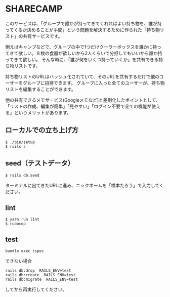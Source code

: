 # SHARECAMP
このサービスは、「グループで誰かが持ってきてくれればよい持ち物を、誰が持ってくるか決めることが手間」という問題を解決するために作られた「持ち物リスト」の共有サービスです。

例えばキャンプなどで、グループの中で1つだけクーラーボックスを誰かに持ってきて欲しい。８枚の食器が欲しいから2人くらいで分担してもいいから誰か持ってきて欲しい。
そんな時に、「誰が何をいくつ持っていくか」を共有できる持ち物リストです。

持ち物リストのURLはハッシュ化されていて、そのURLを共有するだけで他のユーザーをグループに招待できます。
グループに入った全てのユーザーが、持ち物リストを編集することができます。

他の共有できるメモサービス(Googleメモなど)と差別化したポイントとして、「リストの作成、編集が簡単」「見やすい」「ログイン不要で全ての機能が使える」というメリットがあります。

## ローカルでの立ち上げ方
```
$ ./bin/setup
$ rails s
```

## seed（テストデータ）
```
$ rails db:seed
```
ターミナルに出てきたURLに進み、ニックネームを「橋本たろう」で入力してください。

## lint

```
$ yarn run lint
$ rubocop
```
## test

```
bundle exec rspec
```
できない場合
```
rails db:drop  RAILS_ENV=test     
rails db:create  RAILS_ENV=test   
rails db:migrate  RAILS_ENV=test 
```
してから再実行してください。

